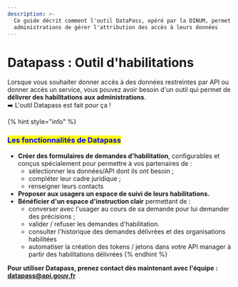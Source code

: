 ```yaml
---
description: >-
  Ce guide décrit comment l'outil DataPass, opéré par la DINUM, permet aux
  administrations de gérer l'attribution des accès à leurs données
---
```


# Datapass : Outil d'habilitations
Lorsque vous souhaiter donner accès à des données restreintes par API ou donner accès un service, vous pouvez avoir besoin d'un outil  qui permet de **délivrer des habilitations aux administrations**.\
➡️ L'outil Datapass  est fait pour ça !&#x20;

{% hint style="info" %}
### <mark style="color:blue;">**Les fonctionnalités de Datapass**</mark>

* **Créer des formulaires de demandes d'habilitation**, configurables et conçus spécialement pour permettre à vos partenaires de :&#x20;
  * sélectionner les données/API dont ils ont besoin ;
  * compléter leur cadre juridique ;&#x20;
  * renseigner leurs contacts
* **Proposer aux usagers un espace de suivi de leurs habilitations.**&#x20;
* **Bénéficier d'un espace d'instruction clair** permettant de :&#x20;
  * converser avec l'usager au cours de sa demande pour lui demander des précisions ;
  * valider / refuser les demandes d'habilitation.
  * consulter l'historique des demandes délivrées et des organisations habilitées
  * automatiser la création des tokens / jetons dans votre API manager à partir des habilitations délivrées 
{% endhint %}

**Pour utiliser Datapass, prenez contact dès maintenant avec l'équipe :** [**datapass@api.gouv.fr**](mailto:datapass@api.gouv.fr)


